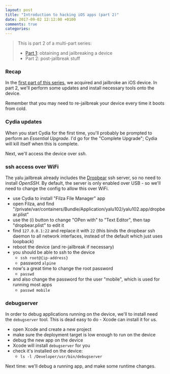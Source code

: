 ```yaml
---
layout: post
title: "Introduction to hacking iOS apps (part 2)"
date: 2017-09-02 12:12:00 +0100
comments: true
categories: 
---
```


> This is part 2 of a multi-part series:
> 
> * [Part 1][part1]: obtaining and jailbreaking a device
> * Part 2: post-jailbreak stuff

### Recap

In the [first part of this series][part1], we acquired and jailbroke an iOS device. In part 2, we'll perform some updates and install necessary tools onto the device.

Remember that you may need to re-jailbreak your device every time it boots from cold.

### Cydia updates

When you start Cydia for the first time, you'll probably be prompted to perform an _Essential Upgrade_. I'd go for the "Complete Upgrade"; Cydia will kill itself when this is complete.

Next, we'll access the device over _ssh_.

### ssh access over WiFi

The yalu jailbreak already includes the [Dropbear][Dropbear] ssh server, so no need to install _OpenSSH_. By default, the server is only enabled over USB - so we'll need to change the config to allow this over WiFi.

* use Cydia to install "Filza File Manager" app
* open Filza, and find "/private/var/containers/Bundle/Application/yalu102/yalu102.app/dropbear.plist"
* use the (i) button to change "OPen with" to "Text Editor", then tap "dropbear.plist" to edit it
* find `127.0.0.1:22` and replace it with `22` (this binds the dropbear ssh daemon to all network interfaces, instead of the default which just uses loopback)
* reboot the device (and re-jailbreak if necessary)
* you should be able to ssh to the device
  * `ssh root@{ip-address}`
  * password `alpine`
* now's a great time to change the root password
  * `passwd`
* and also change the password for the user "mobile", which is used for running most apps
  * `passwd mobile`

### debugserver

In order to debug applications running on the device, we'll to install need the `debugserver` tool. This is dead easy to do - Xcode can install it for us.

* open Xcode and create a new project
* make sure the deployment target is low enough to run on the device
* debug the new app on the device
* Xcode will install `debugserver` for you
* check it's installed on the device:
  * `ls -l /Developer/usr/bin/debugserver`

Next time: we'll debug a running app, and make some runtime changes.


[part1]: /blog/2017/09/02/introduction-to-hacking-ios-apps-part-1/
[Dropbear]: https://matt.ucc.asn.au/dropbear/dropbear.html

